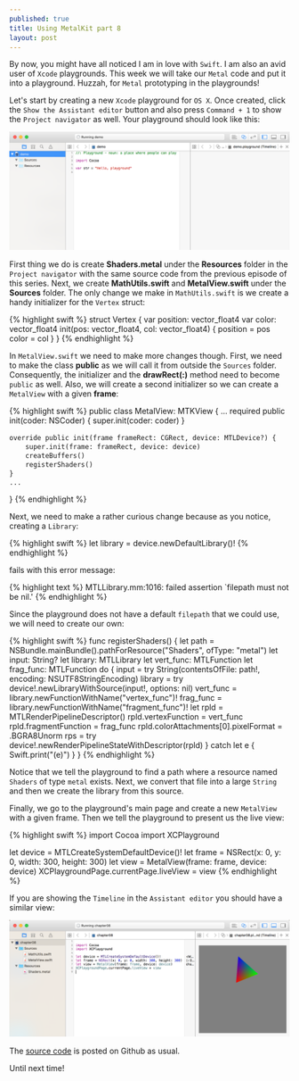 ```yaml
---
published: true
title: Using MetalKit part 8
layout: post
---
```

By now, you might have all noticed I am in love with `Swift`. I am also an avid user of `Xcode` playgrounds. This week we will take our `Metal` code and put it into a playground. Huzzah, for `Metal` prototyping in the playgrounds!

Let's start by creating a new `Xcode` playground for `OS X`. Once created, click the `Show the Assistant editor` button and also press `Command + 1` to show the `Project navigator` as well. Your playground should look like this:

![alt text](https://github.com/Swiftor/Metal/raw/master/images/chapter08_1.png "1")

First thing we do is create __Shaders.metal__ under the __Resources__ folder in the `Project navigator` with the same source code from the previous episode of this series. Next, we create __MathUtils.swift__ and __MetalView.swift__ under the __Sources__ folder. The only change we make in `MathUtils.swift` is we create a handy initializer for the `Vertex` struct:

{% highlight swift %} 
struct Vertex {
    var position: vector_float4
    var color: vector_float4
    init(pos: vector_float4, col: vector_float4) {
        position = pos
        color = col
    }
}
{% endhighlight %}

In `MetalView.swift` we need to make more changes though. First, we need to make the class __public__ as we will call it from outside the `Sources` folder. Consequently, the initializer and the __drawRect(:)__ method need to become `public` as well. Also, we will create a second initializer so we can create a `MetalView` with a given __frame__: 

{% highlight swift %} 
public class MetalView: MTKView {
    ... 
    required public init(coder: NSCoder) {
        super.init(coder: coder)
    }

    override public init(frame frameRect: CGRect, device: MTLDevice?) {
        super.init(frame: frameRect, device: device)
        createBuffers()
        registerShaders()
    }
    ... 
}
{% endhighlight %}

Next, we need to make a rather curious change because as you notice, creating a `Library`: 

{% highlight swift %} 
let library = device.newDefaultLibrary()!
{% endhighlight %}

fails with this error message:

{% highlight text %} 
MTLLibrary.mm:1016: failed assertion `filepath must not be nil.'
{% endhighlight %}

Since the playground does not have a default `filepath` that we could use, we will need to create our own: 

{% highlight swift %} 
func registerShaders() {
    let path = NSBundle.mainBundle().pathForResource("Shaders", ofType: "metal")
    let input: String?
    let library: MTLLibrary
    let vert_func: MTLFunction
    let frag_func: MTLFunction
    do {
        input = try String(contentsOfFile: path!, encoding: NSUTF8StringEncoding)
        library = try device!.newLibraryWithSource(input!, options: nil)
        vert_func = library.newFunctionWithName("vertex_func")!
        frag_func = library.newFunctionWithName("fragment_func")!
        let rpld = MTLRenderPipelineDescriptor()
        rpld.vertexFunction = vert_func
        rpld.fragmentFunction = frag_func
        rpld.colorAttachments[0].pixelFormat = .BGRA8Unorm
        rps = try device!.newRenderPipelineStateWithDescriptor(rpld)
    } catch let e {
        Swift.print("\(e)")
    }
}
{% endhighlight %}

Notice that we tell the playground to find a path where a resource named `Shaders` of type `metal` exists. Next, we convert that file into a large `String` and then we create the library from this source. 

Finally, we go to the playground's main page and create a new `MetalView` with a given frame. Then we tell the playground to present us the live view: 

{% highlight swift %} 
import Cocoa
import XCPlayground

let device = MTLCreateSystemDefaultDevice()!
let frame = NSRect(x: 0, y: 0, width: 300, height: 300)
let view = MetalView(frame: frame, device: device)
XCPlaygroundPage.currentPage.liveView = view
{% endhighlight %}

If you are showing the `Timeline` in the `Assistant editor` you should have a similar view:

![alt text](https://github.com/Swiftor/Metal/raw/master/images/chapter08_2.png "2")

The [source code](https://github.com/Swiftor/Metal/tree/master/ch08) is posted on Github as usual.

Until next time!